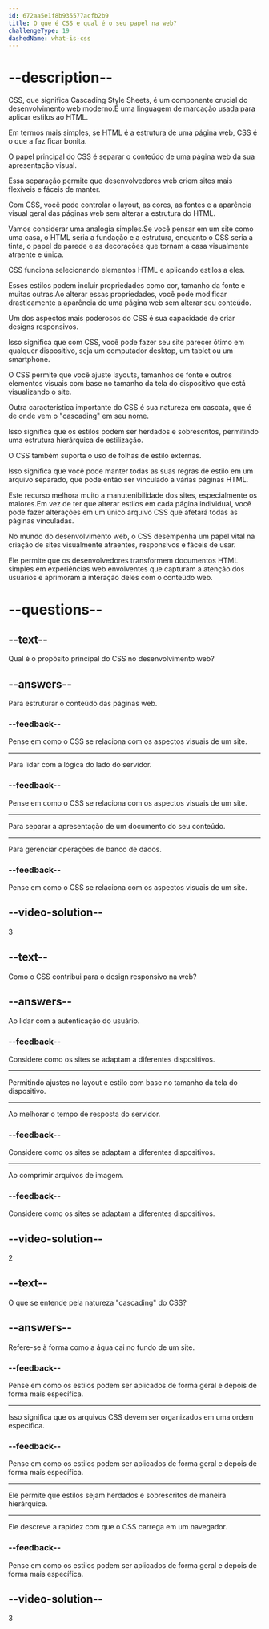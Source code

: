 ```yaml
---
id: 672aa5e1f8b935577acfb2b9
title: O que é CSS e qual é o seu papel na web?
challengeType: 19
dashedName: what-is-css
---
```


# --description--

CSS, que significa Cascading Style Sheets, é um componente crucial do desenvolvimento web moderno.É uma linguagem de marcação usada para aplicar estilos ao HTML.

Em termos mais simples, se HTML é a estrutura de uma página web, CSS é o que a faz ficar bonita.

O papel principal do CSS é separar o conteúdo de uma página web da sua apresentação visual.

Essa separação permite que desenvolvedores web criem sites mais flexíveis e fáceis de manter.

Com CSS, você pode controlar o layout, as cores, as fontes e a aparência visual geral das páginas web sem alterar a estrutura do HTML.

Vamos considerar uma analogia simples.Se você pensar em um site como uma casa, o HTML seria a fundação e a estrutura, enquanto o CSS seria a tinta, o papel de parede e as decorações que tornam a casa visualmente atraente e única.

CSS funciona selecionando elementos HTML e aplicando estilos a eles.

Esses estilos podem incluir propriedades como cor, tamanho da fonte e muitas outras.Ao alterar essas propriedades, você pode modificar drasticamente a aparência de uma página web sem alterar seu conteúdo.

Um dos aspectos mais poderosos do CSS é sua capacidade de criar designs responsivos.

Isso significa que com CSS, você pode fazer seu site parecer ótimo em qualquer dispositivo, seja um computador desktop, um tablet ou um smartphone.

O CSS permite que você ajuste layouts, tamanhos de fonte e outros elementos visuais com base no tamanho da tela do dispositivo que está visualizando o site.

Outra característica importante do CSS é sua natureza em cascata, que é de onde vem o "cascading" em seu nome.

Isso significa que os estilos podem ser herdados e sobrescritos, permitindo uma estrutura hierárquica de estilização.

O CSS também suporta o uso de folhas de estilo externas.

Isso significa que você pode manter todas as suas regras de estilo em um arquivo separado, que pode então ser vinculado a várias páginas HTML.

Este recurso melhora muito a manutenibilidade dos sites, especialmente os maiores.Em vez de ter que alterar estilos em cada página individual, você pode fazer alterações em um único arquivo CSS que afetará todas as páginas vinculadas.

No mundo do desenvolvimento web, o CSS desempenha um papel vital na criação de sites visualmente atraentes, responsivos e fáceis de usar.

Ele permite que os desenvolvedores transformem documentos HTML simples em experiências web envolventes que capturam a atenção dos usuários e aprimoram a interação deles com o conteúdo web.

# --questions--

## --text--

Qual é o propósito principal do CSS no desenvolvimento web?

## --answers--

Para estruturar o conteúdo das páginas web.

### --feedback--

Pense em como o CSS se relaciona com os aspectos visuais de um site.

---

Para lidar com a lógica do lado do servidor.

### --feedback--

Pense em como o CSS se relaciona com os aspectos visuais de um site.

---

Para separar a apresentação de um documento do seu conteúdo.

---

Para gerenciar operações de banco de dados.

### --feedback--

Pense em como o CSS se relaciona com os aspectos visuais de um site.

## --video-solution--

3

## --text--

Como o CSS contribui para o design responsivo na web?

## --answers--

Ao lidar com a autenticação do usuário.

### --feedback--

Considere como os sites se adaptam a diferentes dispositivos.

---

Permitindo ajustes no layout e estilo com base no tamanho da tela do dispositivo.

---

Ao melhorar o tempo de resposta do servidor.

### --feedback--

Considere como os sites se adaptam a diferentes dispositivos.

---

Ao comprimir arquivos de imagem.

### --feedback--

Considere como os sites se adaptam a diferentes dispositivos.

## --video-solution--

2

## --text--

O que se entende pela natureza "cascading" do CSS?

## --answers--

Refere-se à forma como a água cai no fundo de um site.

### --feedback--

Pense em como os estilos podem ser aplicados de forma geral e depois de forma mais específica.

---

Isso significa que os arquivos CSS devem ser organizados em uma ordem específica.

### --feedback--

Pense em como os estilos podem ser aplicados de forma geral e depois de forma mais específica.

---

Ele permite que estilos sejam herdados e sobrescritos de maneira hierárquica.

---

Ele descreve a rapidez com que o CSS carrega em um navegador.

### --feedback--

Pense em como os estilos podem ser aplicados de forma geral e depois de forma mais específica.

## --video-solution--

3
